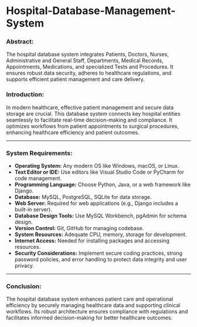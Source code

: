 # Hospital-Database-Management-System

### Abstract:

The hospital database system integrates Patients, Doctors, Nurses, Administrative and General Staff, Departments, Medical Records, Appointments, Medications, and specialized Tests and Procedures. It ensures robust data security, adheres to healthcare regulations, and supports efficient patient management and care delivery.

### Introduction:

In modern healthcare, effective patient management and secure data storage are crucial. This database system connects key hospital entities seamlessly to facilitate real-time decision-making and compliance. It optimizes workflows from patient appointments to surgical procedures, enhancing healthcare efficiency and patient outcomes.

---

### System Requirements:

- **Operating System:** Any modern OS like Windows, macOS, or Linux.
- **Text Editor or IDE:** Use editors like Visual Studio Code or PyCharm for code management.
- **Programming Language:** Choose Python, Java, or a web framework like Django.
- **Database:** MySQL, PostgreSQL, SQLite for data storage.
- **Web Server:** Required for web applications (e.g., Django includes a built-in server).
- **Database Design Tools:** Use MySQL Workbench, pgAdmin for schema design.
- **Version Control:** Git, GitHub for managing codebase.
- **System Resources:** Adequate CPU, memory, storage for development.
- **Internet Access:** Needed for installing packages and accessing resources.
- **Security Considerations:** Implement secure coding practices, strong password policies, and error handling to protect data integrity and user privacy.

---

### Conclusion:

The hospital database system enhances patient care and operational efficiency by securely managing healthcare data and supporting clinical workflows. Its robust architecture ensures compliance with regulations and facilitates informed decision-making for better healthcare outcomes.

